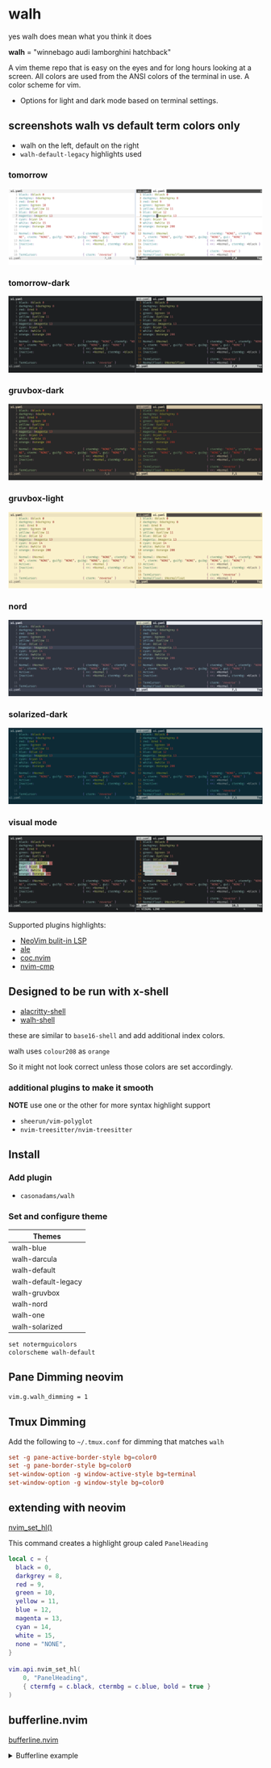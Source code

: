 # walh

yes walh does mean what you think it does

**walh** = "winnebago audi lamborghini hatchback"

A vim theme repo that is easy on the eyes and for long hours looking at a
screen. All colors are used from the ANSI colors of the terminal in use. A color
scheme for vim.

- Options for light and dark mode based on terminal settings.

## screenshots walh vs default term colors only

- walh on the left, default on the right
- `walh-default-legacy` highlights used

### tomorrow

![tomorrow](screenshots/tomorrow.png)

### tomorrow-dark

![tomorrow-dark](screenshots/tomorrow-dark.png)

### gruvbox-dark

![gruvbox-dark](screenshots/gruvbox-dark.png)

### gruvbox-light

![gruvbox-light](screenshots/gruvbox-light.png)

### nord

![nord](screenshots/nord.png)

### solarized-dark

![solarized-dark](screenshots/solarized-dark.png)

### visual mode

![visual mode](screenshots/visual-mode.png)

Supported plugins highlights:

- [NeoVim bulit-in LSP](https://neovim.io/doc/user/lsp.html)
- [ale](https://github.com/dense-analysis/ale)
- [coc.nvim](https://github.com/neoclide/coc.nvim)
- [nvim-cmp](https://github.com/hrsh7th/nvim-cmp)

## Designed to be run with x-shell

- [alacritty-shell](https://github.com/casonadams/alacritty-shell)
- [walh-shell](https://github.com/casonadams/walh-shell)

these are similar to `base16-shell` and add additional index colors.

walh uses `colour208` as `orange`

So it might not look correct unless those colors are set accordingly.

### additional plugins to make it smooth

**NOTE** use one or the other for more syntax highlight support

- `sheerun/vim-polyglot`
- `nvim-treesitter/nvim-treesitter`

## Install

### Add plugin

- `casonadams/walh`

### Set and configure theme

| Themes              |
| ------------------- |
| walh-blue           |
| walh-darcula        |
| walh-default        |
| walh-default-legacy |
| walh-gruvbox        |
| walh-nord           |
| walh-one            |
| walh-solarized      |

```init.vim
set notermguicolors
colorscheme walh-default
```

## Pane Dimming neovim

```sh
vim.g.walh_dimming = 1
```

## Tmux Dimming

Add the following to `~/.tmux.conf` for dimming that matches `walh`

```conf
set -g pane-active-border-style bg=color0
set -g pane-border-style bg=color0
set-window-option -g window-active-style bg=terminal
set-window-option -g window-style bg=color0
```

## extending with neovim

[nvim_set_hl()](https://neovim.io/doc/user/api.html#nvim_set_hl())

This command creates a highlight group caled `PanelHeading`

```lua
local c = {
  black = 0,
  darkgrey = 8,
  red = 9,
  green = 10,
  yellow = 11,
  blue = 12,
  magenta = 13,
  cyan = 14,
  white = 15,
  none = "NONE",
}

vim.api.nvim_set_hl(
    0, "PanelHeading",
    { ctermfg = c.black, ctermbg = c.blue, bold = true }
)
```

## bufferline.nvim

[bufferline.nvim](https://github.com/akinsho/bufferline.nvim)
<details>
<summary>Bufferline example</summary>
<p>

```lua
local c = {
  black = 0,
  darkgrey = 8,
  red = 9,
  green = 10,
  yellow = 11,
  blue = 12,
  magenta = 13,
  cyan = 14,
  white = 15,
  none = "NONE",
}

local bufferline = require("bufferline")
bufferline.setup({
  highlights = {
    fill = {
      ctermfg = c.none,
      ctermbg = c.black,
    },
    background = {
      ctermfg = c.darkgrey,
      ctermbg = c.black,
    },
    tab = {
      ctermfg = c.darkgrey,
      ctermbg = c.black,
    },
    tab_selected = {
      ctermfg = c.none,
      ctermbg = c.black,
    },
    tab_close = {
      ctermfg = c.none,
      ctermbg = c.black,
    },
    tab_separator = {
      ctermfg = c.darkgrey,
      ctermbg = c.black,
    },
    tab_separator_selected = {
      ctermfg = c.none,
      ctermbg = c.black,
    },
    close_button = {
      ctermfg = c.darkgrey,
      ctermbg = c.black,
    },
    close_button_visible = {
      ctermfg = c.darkgrey,
      ctermbg = c.black,
    },
    close_button_selected = {
      ctermfg = c.none,
      ctermbg = c.black,
    },
    buffer_visible = {
      ctermfg = c.darkgrey,
      ctermbg = c.black,
    },
    buffer_selected = {
      ctermfg = c.none,
      ctermbg = c.black,
    },
    numbers = {
      ctermfg = c.none,
      ctermbg = c.black,
    },
    numbers_visible = {
      ctermfg = c.none,
      ctermbg = c.black,
    },
    numbers_selected = {
      ctermfg = c.none,
      ctermbg = c.black,
    },
    diagnostic = {
      ctermfg = c.none,
      ctermbg = c.black,
    },
    diagnostic_visible = {
      ctermfg = c.none,
      ctermbg = c.black,
    },
    diagnostic_selected = {
      ctermfg = c.none,
      ctermbg = c.black,
    },
    hint = {
      ctermfg = c.none,
      ctermbg = c.black,
    },
    hint_visible = {
      ctermfg = c.none,
      ctermbg = c.black,
    },
    hint_selected = {
      ctermfg = c.none,
      ctermbg = c.black,
    },
    hint_diagnostic = {
      ctermfg = c.none,
      ctermbg = c.black,
    },
    hint_diagnostic_visible = {
      ctermfg = c.none,
      ctermbg = c.black,
    },
    hint_diagnostic_selected = {
      ctermfg = c.none,
      ctermbg = c.black,
    },
    info = {
      ctermfg = c.none,
      ctermbg = c.black,
    },
    info_visible = {
      ctermfg = c.none,
      ctermbg = c.black,
    },
    info_selected = {
      ctermfg = c.none,
      ctermbg = c.black,
    },
    info_diagnostic = {
      ctermfg = c.none,
      ctermbg = c.black,
    },
    info_diagnostic_visible = {
      ctermfg = c.none,
      ctermbg = c.black,
    },
    info_diagnostic_selected = {
      ctermfg = c.none,
      ctermbg = c.black,
    },
    warning = {
      ctermfg = c.none,
      ctermbg = c.black,
    },
    warning_visible = {
      ctermfg = c.none,
      ctermbg = c.black,
    },
    warning_selected = {
      ctermfg = c.none,
      ctermbg = c.black,
    },
    warning_diagnostic = {
      ctermfg = c.none,
      ctermbg = c.black,
    },
    warning_diagnostic_visible = {
      ctermfg = c.none,
      ctermbg = c.black,
    },
    warning_diagnostic_selected = {
      ctermfg = c.none,
      ctermbg = c.black,
    },
    error = {
      ctermfg = c.none,
      ctermbg = c.black,
    },
    error_visible = {
      ctermfg = c.none,
      ctermbg = c.black,
    },
    error_selected = {
      ctermfg = c.none,
      ctermbg = c.black,
    },
    error_diagnostic = {
      ctermfg = c.none,
      ctermbg = c.black,
    },
    error_diagnostic_visible = {
      ctermfg = c.none,
      ctermbg = c.black,
    },
    error_diagnostic_selected = {
      ctermfg = c.none,
      ctermbg = c.black,
    },
    modified = {
      ctermfg = c.none,
      ctermbg = c.black,
    },
    modified_visible = {
      ctermfg = c.yellow,
      ctermbg = c.black,
    },
    modified_selected = {
      ctermfg = c.yellow,
      ctermbg = c.black,
    },
    duplicate_selected = {
      ctermfg = c.none,
      ctermbg = c.black,
    },
    duplicate_visible = {
      ctermfg = c.none,
      ctermbg = c.black,
    },
    duplicate = {
      ctermfg = c.none,
      ctermbg = c.black,
    },
    separator_selected = {
      ctermfg = c.none,
      ctermbg = c.black,
    },
    separator_visible = {
      ctermfg = c.none,
      ctermbg = c.black,
    },
    separator = {
      ctermfg = c.none,
      ctermbg = c.black,
    },
    indicator_selected = {
      ctermfg = c.none,
      ctermbg = c.black,
    },
    indicator_visible = {
      ctermfg = c.none,
      ctermbg = c.black,
    },
    pick_selected = {
      ctermfg = c.none,
      ctermbg = c.black,
    },
    pick_visible = {
      ctermfg = c.none,
      ctermbg = c.black,
    },
    pick = {
      ctermfg = c.none,
      ctermbg = c.black,
    },
    offset_separator = {
      ctermfg = c.darkgrey,
      ctermbg = c.black,
    },
  },
})
```

</p>
</details>
